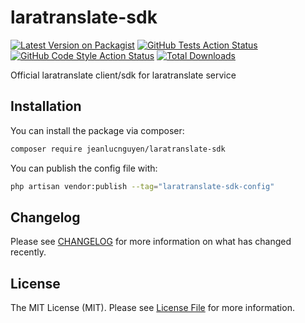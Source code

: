 # laratranslate-sdk

[![Latest Version on Packagist](https://img.shields.io/packagist/v/jeanlucnguyen/laratranslate-sdk.svg?style=flat-square)](https://packagist.org/packages/jeanlucnguyen/laratranslate-sdk)
[![GitHub Tests Action Status](https://img.shields.io/github/actions/workflow/status/jeanlucnguyen/laratranslate-sdk/run-tests.yml?branch=main&label=tests&style=flat-square)](https://github.com/jeanlucnguyen/laratranslate-sdk/actions?query=workflow%3Arun-tests+branch%3Amain)
[![GitHub Code Style Action Status](https://img.shields.io/github/actions/workflow/status/jeanlucnguyen/laratranslate-sdk/fix-php-code-style-issues.yml?branch=main&label=code%20style&style=flat-square)](https://github.com/jeanlucnguyen/laratranslate-sdk/actions?query=workflow%3A"Fix+PHP+code+style+issues"+branch%3Amain)
[![Total Downloads](https://img.shields.io/packagist/dt/jeanlucnguyen/laratranslate-sdk.svg?style=flat-square)](https://packagist.org/packages/jeanlucnguyen/laratranslate-sdk)

Official laratranslate client/sdk for laratranslate service

## Installation

You can install the package via composer:

```bash
composer require jeanlucnguyen/laratranslate-sdk
```

You can publish the config file with:

```bash
php artisan vendor:publish --tag="laratranslate-sdk-config"
```

## Changelog

Please see [CHANGELOG](CHANGELOG.md) for more information on what has changed recently.

## License

The MIT License (MIT). Please see [License File](LICENSE.md) for more information.
